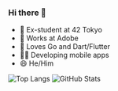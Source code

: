 ### Hi there 👋

- 🔭 Ex-student at 42 Tokyo
- 💼 Works at Adobe
- 🌱 Loves Go and Dart/Flutter
- 👨‍💻 Developing mobile apps
- 😄 He/Him

![Top Langs](https://github-readme-stats.vercel.app/api/top-langs/?username=yhakamay&hide=html)
![GitHub Stats](https://github-readme-stats.vercel.app/api?username=yhakamay&show_icons=true&count_private=true&line_height=40)
